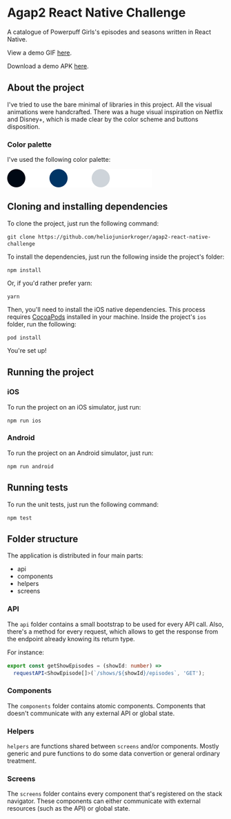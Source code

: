 # Agap2 React Native Challenge

A catalogue of Powerpuff Girls's episodes and seasons written in React Native.

View a demo GIF [here](./docs/demo.gif).

Download a demo APK [here](https://github.com/heliojuniorkroger/agap2-react-native-challenge/releases).

## About the project

I've tried to use the bare minimal of libraries in this project.
All the visual animations were handcrafted. There was a huge visual inspiration on Netflix and Disney+, which is made clear by the color scheme and buttons disposition.

### Color palette

I've used the following color palette:

![Color palette](./docs/color-palette.png)

## Cloning and installing dependencies

To clone the project, just run the following command:

```
git clone https://github.com/heliojuniorkroger/agap2-react-native-challenge
```

To install the dependencies, just run the following inside the project's folder:

```
npm install
```

Or, if you'd rather prefer yarn:

```
yarn
```

Then, you'll need to install the iOS native dependencies.
This process requires [CocoaPods](https://cocoapods.org/) installed in your machine.
Inside the project's `ios` folder, run the following:

```
pod install
```

You're set up!

## Running the project

### iOS

To run the project on an iOS simulator, just run:

```
npm run ios
```

### Android

To run the project on an Android simulator, just run:

```
npm run android
```

## Running tests

To run the unit tests, just run the following command:

```
npm test
```

## Folder structure

The application is distributed in four main parts:

- api
- components
- helpers
- screens

### API

The `api` folder contains a small bootstrap to be used for every API call. Also, there's a method for every request, which allows to get the response from the endpoint already knowing its return type.

For instance:

```ts
export const getShowEpisodes = (showId: number) =>
  requestAPI<ShowEpisode[]>(`/shows/${showId}/episodes`, 'GET');
```

### Components

The `components` folder contains atomic components. Components that doesn't communicate with any external API or global state.

### Helpers

`helpers` are functions shared between `screens` and/or components. Mostly generic and pure functions to do some data convertion or general ordinary treatment.

### Screens

The `screens` folder contains every component that's registered on the stack navigator. These components can either communicate with external resources (such as the API) or global state.
